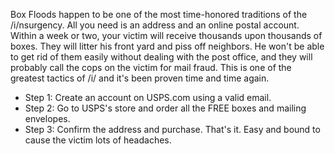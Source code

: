 Box Floods happen to be one of the most time-honored traditions of the /i/nsurgency. All you need is an address and an online postal account. Within a week or two, your victim will receive thousands upon thousands of boxes. They will litter his front yard and piss off neighbors. He won't be able to get rid of them easily without dealing with the post office, and they will probably call the cops on the victim for mail fraud. This is one of the greatest tactics of /i/ and it's been proven time and time again.

* Step 1: Create an account on USPS.com using a valid email.
* Step 2: Go to USPS's store and order all the FREE boxes and mailing envelopes.
* Step 3: Confirm the address and purchase. 
That's it. Easy and bound to cause the victim lots of headaches. 

